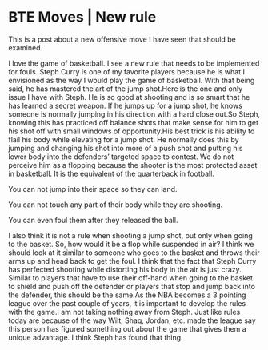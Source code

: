 # BTE Moves | New rule

This is a post about a new offensive move I have seen that should be examined. 

I love the game of basketball. I see a new rule that needs to be implemented for fouls. Steph Curry is one of my favorite players because he is what I envisioned as the way I would play the game of basketball. With that being said, he has mastered the art of the jump shot.Here is the one and only issue I have with Steph. He is so good at shooting and is so smart that he has learned a secret weapon. If he jumps up for a jump shot, he knows someone is normally jumping in his direction with a hard close out.So Steph, knowing this has practiced off balance shots that make sense for him to get his shot off with small windows of opportunity.His best trick is his ability to flail his body while elevating for a jump shot. He normally does this by jumping and changing his shot into more of a push shot and putting his lower body into the defenders’ targeted space to contest. We do not perceive him as a flopping because the shooter is the most protected asset in basketball. It is the equivalent of the quarterback in football.  

You can not jump into their space so they can land. 

You can not touch any part of their body while they are shooting. 

You can even foul them after they released the ball. 

 I also think it is not a rule when shooting a jump shot, but only when going to the basket. So, how would it be a flop while suspended in air? I think we should look at it similar to someone who goes to the basket and throws their arms up and head back to get the foul. I think that the fact that Steph Curry has perfected shooting while distorting his body in the air is just crazy. Similar to players that have to use their off-hand when going to the basket to shield and push off the defender or players that stop and jump back into the defender, this should be the same.As the NBA becomes a 3 pointing league over the past couple of years, it is important to develop the rules with the game.I am not taking nothing away from Steph. Just like rules today are because of the way Wilt, Shaq, Jordan, etc. made the league say this person has figured something out about the game that gives them a unique advantage. I think Steph has found that thing.
